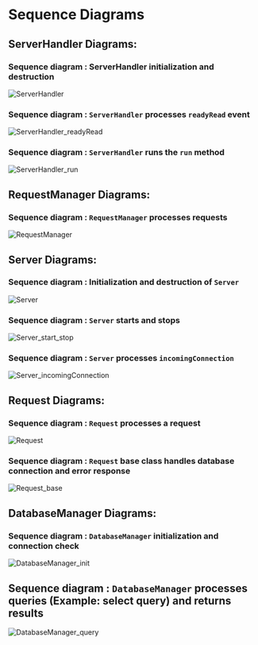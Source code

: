 # Sequence Diagrams

## ServerHandler Diagrams:
### Sequence diagram : ServerHandler initialization and destruction

<!-- image of Diagram from plantuml server -->
![ServerHandler](https://www.plantuml.com/plantuml/proxy?cache=no&src=https://raw.githubusercontent.com/7osssam/QT-Banking-System-Server/master/docs/sequence-diagrams/ServerHandler_init.puml)

### Sequence diagram : `ServerHandler` processes `readyRead` event

<!-- image of Diagram from plantuml server -->
![ServerHandler_readyRead](https://www.plantuml.com/plantuml/proxy?cache=no&src=https://raw.githubusercontent.com/7osssam/QT-Banking-System-Server/master/docs/sequence-diagrams/ServerHandler_readyRead.puml)

### Sequence diagram : `ServerHandler` runs the `run` method

<!-- image of Diagram from plantuml server -->
![ServerHandler_run](https://www.plantuml.com/plantuml/proxy?cache=no&src=https://raw.githubusercontent.com/7osssam/QT-Banking-System-Server/master/docs/sequence-diagrams/ServerHandler_run.puml)

## RequestManager Diagrams:
### Sequence diagram : `RequestManager` processes requests

<!-- image of Diagram from plantuml server -->
![RequestManager](https://www.plantuml.com/plantuml/proxy?cache=no&src=https://raw.githubusercontent.com/7osssam/QT-Banking-System-Server/master/docs/sequence-diagrams/RequestManager_requests.puml)

## Server Diagrams:
### Sequence diagram : Initialization and destruction of `Server`

<!-- image of Diagram from plantuml server -->
![Server](https://www.plantuml.com/plantuml/proxy?cache=no&src=https://raw.githubusercontent.com/7osssam/QT-Banking-System-Server/master/docs/sequence-diagrams/Server_init.puml)

### Sequence diagram : `Server` starts and stops

<!-- image of Diagram from plantuml server -->
![Server_start_stop](https://www.plantuml.com/plantuml/proxy?cache=no&src=https://raw.githubusercontent.com/7osssam/QT-Banking-System-Server/master/docs/sequence-diagrams/Server_start_stop.puml)

### Sequence diagram : `Server` processes `incomingConnection`

<!-- image of Diagram from plantuml server -->
![Server_incomingConnection](https://www.plantuml.com/plantuml/proxy?cache=no&src=https://raw.githubusercontent.com/7osssam/QT-Banking-System-Server/master/docs/sequence-diagrams/Server_incomingConnection.puml)

## Request Diagrams:
### Sequence diagram : `Request` processes a request

<!-- image of Diagram from plantuml server -->
![Request](https://www.plantuml.com/plantuml/proxy?cache=no&src=https://raw.githubusercontent.com/7osssam/QT-Banking-System-Server/master/docs/sequence-diagrams/Request.puml)

### Sequence diagram : `Request` base class handles database connection and error response

<!-- image of Diagram from plantuml server -->
![Request_base](https://www.plantuml.com/plantuml/proxy?cache=no&src=https://raw.githubusercontent.com/7osssam/QT-Banking-System-Server/master/docs/sequence-diagrams/Request_base.puml)

## DatabaseManager Diagrams:
### Sequence diagram : `DatabaseManager` initialization and connection check

<!-- image of Diagram from plantuml server -->
![DatabaseManager_init](https://www.plantuml.com/plantuml/proxy?cache=no&src=https://raw.githubusercontent.com/7osssam/QT-Banking-System-Server/master/docs/sequence-diagrams/DatabaseManager_init.puml)

## Sequence diagram : `DatabaseManager` processes queries (Example: select query) and returns results

<!-- image of Diagram from plantuml server -->
![DatabaseManager_query](https://www.plantuml.com/plantuml/proxy?cache=no&src=https://raw.githubusercontent.com/7osssam/QT-Banking-System-Server/master/docs/sequence-diagrams/DatabaseManager_query.puml)